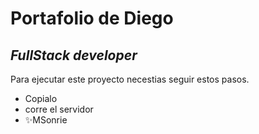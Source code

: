 # Portafolio de Diego
## _FullStack developer_



Para ejecutar este proyecto necestias seguir estos pasos.

- Copialo 
- corre el servidor
- ✨MSonrie
